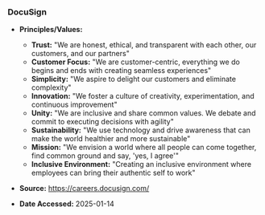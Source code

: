 ### DocuSign

- **Principles/Values:**
  - **Trust:** "We are honest, ethical, and transparent with each other, our customers, and our partners"
  - **Customer Focus:** "We are customer-centric, everything we do begins and ends with creating seamless experiences"
  - **Simplicity:** "We aspire to delight our customers and eliminate complexity"
  - **Innovation:** "We foster a culture of creativity, experimentation, and continuous improvement"
  - **Unity:** "We are inclusive and share common values. We debate and commit to executing decisions with agility"
  - **Sustainability:** "We use technology and drive awareness that can make the world healthier and more sustainable"
  - **Mission:** "We envision a world where all people can come together, find common ground and say, 'yes, I agree'"
  - **Inclusive Environment:** "Creating an inclusive environment where employees can bring their authentic self to work"

- **Source:** https://careers.docusign.com/
- **Date Accessed:** 2025-01-14